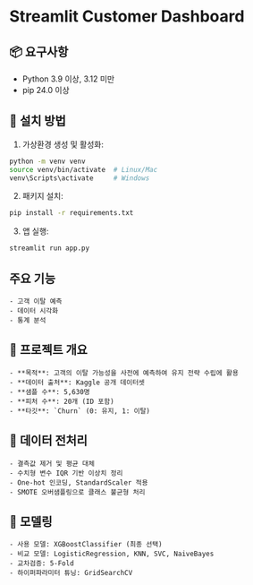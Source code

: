# Streamlit Customer Dashboard

## 📦 요구사항

- Python 3.9 이상, 3.12 미만
- pip 24.0 이상

## 💾 설치 방법

1. 가상환경 생성 및 활성화:
```bash
python -m venv venv
source venv/bin/activate  # Linux/Mac
venv\Scripts\activate     # Windows
```

2. 패키지 설치:
```bash
pip install -r requirements.txt
```

3. 앱 실행:
```bash
streamlit run app.py
```

## 주요 기능
```
- 고객 이탈 예측
- 데이터 시각화
- 통계 분석
```


## 🎯 프로젝트 개요
```
- **목적**: 고객의 이탈 가능성을 사전에 예측하여 유지 전략 수립에 활용
- **데이터 출처**: Kaggle 공개 데이터셋
- **샘플 수**: 5,630명
- **피처 수**: 20개 (ID 포함)
- **타깃**: `Churn` (0: 유지, 1: 이탈)

```

## 🧹 데이터 전처리
```
- 결측값 제거 및 평균 대체
- 수치형 변수 IQR 기반 이상치 정리
- One-hot 인코딩, StandardScaler 적용
- SMOTE 오버샘플링으로 클래스 불균형 처리

```

## 🧠 모델링
```
- 사용 모델: XGBoostClassifier (최종 선택)
- 비교 모델: LogisticRegression, KNN, SVC, NaiveBayes
- 교차검증: 5-Fold
- 하이퍼파라미터 튜닝: GridSearchCV

```
